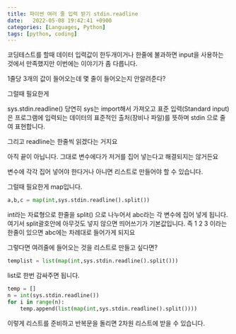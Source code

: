 ```yaml
---
title: 파이썬 여러 줄 입력 받기 stdin.readline
date:   2022-05-08 19:42:41 +0900
categories: [Languages, Python]
tags: [python, coding]
---
```


코딩테스트를 할때 데이터 입력값이 한두개이거나 한줄에 불과하면 input을 사용하는 것에서 만족했지만 이번에는 이야기가 좀 다릅니다.

 

1줄당 3개의 값이 들어오는데 몇 줄이 들어오는지 안알려준다?

 

그럴때 필요한게

sys.stdin.readline()
당연히 sys는 import해서 가져오고 표준 입력(Standard input)은 프로그램에 입력되는 데이터의 표준적인 출처(장비나 파일)를 뜻하며 stdin 으로 줄여 표현합니다.

 

그리고 readline는 한줄씩 읽겠다는 거지요

 

아직 끝이 아닙니다. 그대로 변수에다가 저거를 집어 넣는다고 해결되지는 않거든요

 

변수에 각각 집어 넣어야 한다거나 아니면 리스트로 만들어야 할 수 있습니다.

 

그럴때 필요한게 map입니다.

```python
a,b,c = map(int,sys.stdin.readline().split())
```

int라는 자료형으로 한줄을 split() 으로 나누어서 abc라는 각 변수에 집어 넣게 됩니다. 여기서 split괄호안에 아무것도 넣지 않으면 띄어쓰기가 기본값입니다. 즉 1 2 3 이라는 한줄이 있으면 abc에는 차례대로 들어가게 되지요

 

그렇다면 여려줄에 들어오는 것을 리스트로 만들고 싶다면?


```python
templist = list(map(int,sys.stdin.readline().split()))
```

list로 한번 감싸주면 됩니다.

```python
temp = []
n = int(sys.stdin.readline())
for i in range(n):
    temp.append(list(map(int,sys.stdin.readline().split())))
```

이렇게 리스트를 준비하고 반복문을 돌리면 2차원 리스트에 받을 수 있습니다.